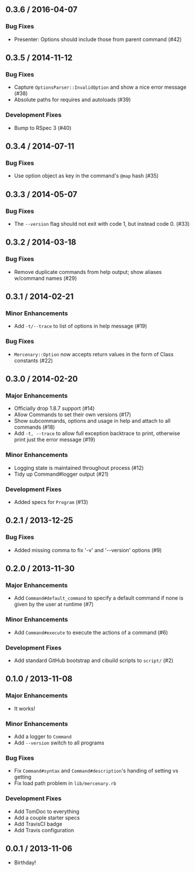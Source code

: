 ## 0.3.6 / 2016-04-07

### Bug Fixes

  * Presenter: Options should include those from parent command (#42)

## 0.3.5 / 2014-11-12

### Bug Fixes

  * Capture `OptionsParser::InvalidOption` and show a nice error message (#38)
  * Absolute paths for requires and autoloads (#39)

### Development Fixes

  * Bump to RSpec 3 (#40)

## 0.3.4 / 2014-07-11

### Bug Fixes

  * Use option object as key in the command's `@map` hash (#35)

## 0.3.3 / 2014-05-07

### Bug Fixes

  * The `--version` flag should not exit with code 1, but instead code 0. (#33)

## 0.3.2 / 2014-03-18

### Bug Fixes

  * Remove duplicate commands from help output; show aliases w/command names (#29)

## 0.3.1 / 2014-02-21

### Minor Enhancements

  * Add `-t/--trace` to list of options in help message (#19)

### Bug Fixes

  * `Mercenary::Option` now accepts return values in the form of Class constants (#22)

## 0.3.0 / 2014-02-20

### Major Enhancements

  * Officially drop 1.8.7 support (#14)
  * Allow Commands to set their own versions (#17)
  * Show subcommands, options and usage in help and attach to all commands (#18)
  * Add `-t, --trace` to allow full exception backtrace to print, otherwise print just the error message (#19)

### Minor Enhancements

  * Logging state is maintained throughout process (#12)
  * Tidy up Command#logger output (#21)

### Development Fixes

  * Added specs for `Program` (#13)

## 0.2.1 / 2013-12-25

### Bug Fixes

  * Added missing comma to fix '-v' and '--version' options (#9)

## 0.2.0 / 2013-11-30

### Major Enhancements

  * Add `Command#default_command` to specify a default command if none is given by the user at runtime (#7)

### Minor Enhancements

  * Add `Command#execute` to execute the actions of a command (#6)

### Development Fixes

  * Add standard GitHub bootstrap and cibuild scripts to `script/` (#2)

## 0.1.0 / 2013-11-08

### Major Enhancements

  * It works!

### Minor Enhancements

  * Add a logger to `Command`
  * Add `--version` switch to all programs

### Bug Fixes

  * Fix `Command#syntax` and `Command#description`'s handing of setting vs getting
  * Fix load path problem in `lib/mercenary.rb`

### Development Fixes

  * Add TomDoc to everything
  * Add a couple starter specs
  * Add TravisCI badge
  * Add Travis configuration

## 0.0.1 / 2013-11-06

  * Birthday!
